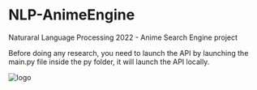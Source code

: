 # NLP-AnimeEngine
 Naturaral Language Processing 2022 - Anime Search Engine project
 
 Before doing any research, you need to launch the API by launching the main.py file inside the py folder, it will launch the API locally.
 
![logo](https://user-images.githubusercontent.com/63447166/169698793-d09e9068-7a23-45dc-be2f-03fff8eea28d.png)

